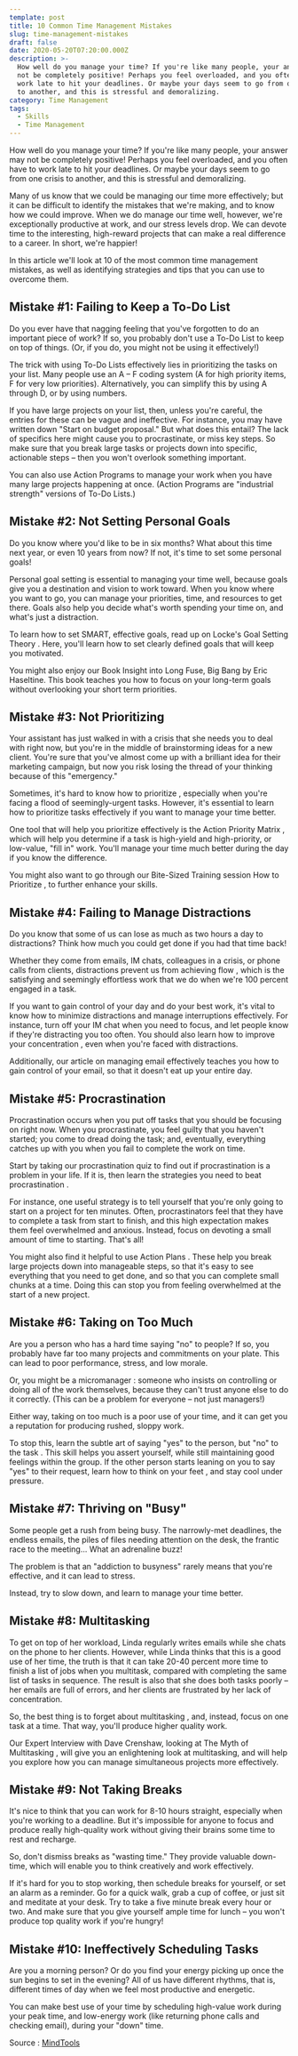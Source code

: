 ```yaml
---
template: post
title: 10 Common Time Management Mistakes
slug: time-management-mistakes
draft: false
date: 2020-05-20T07:20:00.000Z
description: >-
  How well do you manage your time? If you're like many people, your answer may
  not be completely positive! Perhaps you feel overloaded, and you often have to
  work late to hit your deadlines. Or maybe your days seem to go from one crisis
  to another, and this is stressful and demoralizing.
category: Time Management
tags:
  - Skills
  - Time Management
---
```

How well do you manage your time? If you're like many people, your answer may not be completely positive! Perhaps you feel overloaded, and you often have to work late to hit your deadlines. Or maybe your days seem to go from one crisis to another, and this is stressful and demoralizing.

Many of us know that we could be managing our time more effectively; but it can be difficult to identify the mistakes that we're making, and to know how we could improve. When we do manage our time well, however, we're exceptionally productive at work, and our stress levels drop. We can devote time to the interesting, high-reward projects that can make a real difference to a career. In short, we're happier!

In this article we'll look at 10 of the most common time management mistakes, as well as identifying strategies and tips that you can use to overcome them. 

## Mistake #1: Failing to Keep a To-Do List
Do you ever have that nagging feeling that you've forgotten to do an important piece of work? If so, you probably don't use a To-Do List to keep on top of things. (Or, if you do, you might not be using it effectively!)

The trick with using To-Do Lists effectively lies in prioritizing the tasks on your list. Many people use an A – F coding system (A for high priority items, F for very low priorities). Alternatively, you can simplify this by using A through D, or by using numbers.

If you have large projects on your list, then, unless you're careful, the entries for these can be vague and ineffective. For instance, you may have written down "Start on budget proposal." But what does this entail? The lack of specifics here might cause you to procrastinate, or miss key steps. So make sure that you break large tasks or projects down into specific, actionable steps – then you won't overlook something important.

You can also use Action Programs to manage your work when you have many large projects happening at once. (Action Programs are "industrial strength" versions of To-Do Lists.)

## Mistake #2: Not Setting Personal Goals
Do you know where you'd like to be in six months? What about this time next year, or even 10 years from now? If not, it's time to set some personal goals!

Personal goal setting  is essential to managing your time well, because goals give you a destination and vision to work toward. When you know where you want to go, you can manage your priorities, time, and resources to get there. Goals also help you decide what's worth spending your time on, and what's just a distraction.

To learn how to set SMART, effective goals, read up on Locke's Goal Setting Theory . Here, you'll learn how to set clearly defined goals that will keep you motivated.

You might also enjoy our Book Insight into Long Fuse, Big Bang  by Eric Haseltine. This book teaches you how to focus on your long-term goals without overlooking your short term priorities.

## Mistake #3: Not Prioritizing
Your assistant has just walked in with a crisis that she needs you to deal with right now, but you're in the middle of brainstorming ideas for a new client. You're sure that you've almost come up with a brilliant idea for their marketing campaign, but now you risk losing the thread of your thinking because of this "emergency."

Sometimes, it's hard to know how to prioritize , especially when you're facing a flood of seemingly-urgent tasks. However, it's essential to learn how to prioritize tasks effectively if you want to manage your time better.

One tool that will help you prioritize effectively is the Action Priority Matrix , which will help you determine if a task is high-yield and high-priority, or low-value, "fill in" work. You'll manage your time much better during the day if you know the difference.

You might also want to go through our Bite-Sized Training session How to Prioritize , to further enhance your skills.

## Mistake #4: Failing to Manage Distractions
Do you know that some of us can lose as much as two hours a day to distractions? Think how much you could get done if you had that time back!

Whether they come from emails, IM chats, colleagues in a crisis, or phone calls from clients, distractions prevent us from achieving flow , which is the satisfying and seemingly effortless work that we do when we're 100 percent engaged in a task.

If you want to gain control of your day and do your best work, it's vital to know how to minimize distractions  and manage interruptions  effectively. For instance, turn off your IM chat when you need to focus, and let people know if they're distracting you too often. You should also learn how to improve your concentration , even when you're faced with distractions.

Additionally, our article on managing email effectively  teaches you how to gain control of your email, so that it doesn't eat up your entire day.

## Mistake #5: Procrastination
Procrastination occurs when you put off tasks that you should be focusing on right now. When you procrastinate, you feel guilty that you haven't started; you come to dread doing the task; and, eventually, everything catches up with you when you fail to complete the work on time.

Start by taking our procrastination quiz  to find out if procrastination is a problem in your life. If it is, then learn the strategies you need to beat procrastination .

For instance, one useful strategy is to tell yourself that you're only going to start on a project for ten minutes. Often, procrastinators feel that they have to complete a task from start to finish, and this high expectation makes them feel overwhelmed and anxious. Instead, focus on devoting a small amount of time to starting. That's all!

You might also find it helpful to use Action Plans . These help you break large projects down into manageable steps, so that it's easy to see everything that you need to get done, and so that you can complete small chunks at a time. Doing this can stop you from feeling overwhelmed at the start of a new project.

## Mistake #6: Taking on Too Much
Are you a person who has a hard time saying "no" to people? If so, you probably have far too many projects and commitments on your plate. This can lead to poor performance, stress, and low morale.

Or, you might be a micromanager : someone who insists on controlling or doing all of the work themselves, because they can't trust anyone else to do it correctly. (This can be a problem for everyone – not just managers!)

Either way, taking on too much is a poor use of your time, and it can get you a reputation for producing rushed, sloppy work.

To stop this, learn the subtle art of saying "yes" to the person, but "no" to the task  . This skill helps you assert yourself, while still maintaining good feelings within the group. If the other person starts leaning on you to say "yes" to their request, learn how to think on your feet , and stay cool under pressure.

## Mistake #7: Thriving on "Busy"
Some people get a rush from being busy. The narrowly-met deadlines, the endless emails, the piles of files needing attention on the desk, the frantic race to the meeting... What an adrenaline buzz!

The problem is that an "addiction to busyness" rarely means that you're effective, and it can lead to stress.

Instead, try to slow down, and learn to manage your time better.

## Mistake #8: Multitasking
To get on top of her workload, Linda regularly writes emails while she chats on the phone to her clients. However, while Linda thinks that this is a good use of her time, the truth is that it can take 20-40 percent more time to finish a list of jobs when you multitask, compared with completing the same list of tasks in sequence. The result is also that she does both tasks poorly – her emails are full of errors, and her clients are frustrated by her lack of concentration.

So, the best thing is to forget about multitasking , and, instead, focus on one task at a time. That way, you'll produce higher quality work.

Our Expert Interview with Dave Crenshaw, looking at The Myth of Multitasking , will give you an enlightening look at multitasking, and will help you explore how you can manage simultaneous projects more effectively.

## Mistake #9: Not Taking Breaks
It's nice to think that you can work for 8-10 hours straight, especially when you're working to a deadline. But it's impossible for anyone to focus and produce really high-quality work without giving their brains some time to rest and recharge.

So, don't dismiss breaks as "wasting time." They provide valuable down-time, which will enable you to think creatively and work effectively.

If it's hard for you to stop working, then schedule breaks for yourself, or set an alarm as a reminder. Go for a quick walk, grab a cup of coffee, or just sit and meditate  at your desk. Try to take a five minute break every hour or two. And make sure that you give yourself ample time for lunch – you won't produce top quality work if you're hungry!

## Mistake #10: Ineffectively Scheduling Tasks
Are you a morning person? Or do you find your energy picking up once the sun begins to set in the evening? All of us have different rhythms, that is, different times of day when we feel most productive and energetic.

You can make best use of your time by scheduling high-value work during your peak time, and low-energy work (like returning phone calls and checking email), during your "down" time. 

Source : [MindTools](https://www.mindtools.com/pages/article/time-management-mistakes.htm)
